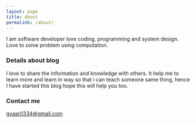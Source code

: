 ```yaml
---
layout: page
title: About
permalink: /about/
---
```


I am software developer love coding, programming and system design. Love to solve problem using computation.

### Details about blog

I love to share the information and knowledge with others. It help me to learn more and learn in way so that i can teach someone same thing, hence I have started this blog hope this will help you too. 

### Contact me

[gyaan1334@gmail.com](mailto:gyaan1334@gmail.com)
